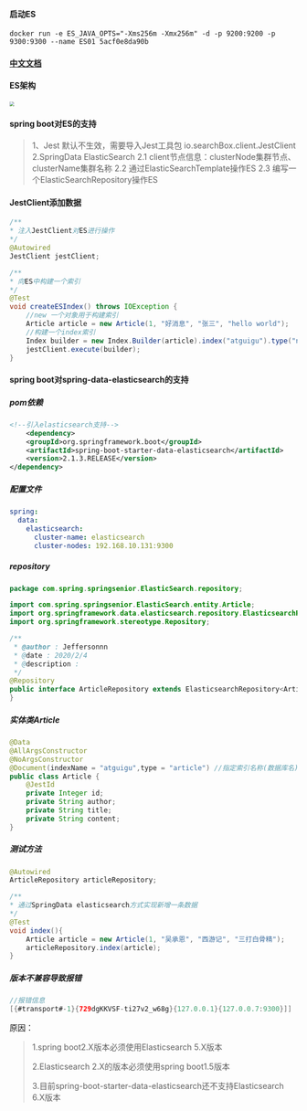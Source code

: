 #### 启动ES

```shell
docker run -e ES_JAVA_OPTS="-Xms256m -Xmx256m" -d -p 9200:9200 -p 9300:9300 --name ES01 5acf0e8da90b
```

#### [中文文档](https://www.elastic.co/guide/cn/elasticsearch/guide/current/getting-started.html)

#### ES架构

<img src="C:\Users\Administrator\Desktop\md\Java\spring boot整合篇\image\ES架构.png" style="zoom: 50%;" />

#### spring boot对ES的支持

> 1、Jest
> 	 默认不生效，需要导入Jest工具包 io.searchBox.client.JestClient
> 2.SpringData ElasticSearch
> 	2.1 client节点信息：clusterNode集群节点、clusterName集群名称
> 	2.2 通过ElasticSearchTemplate操作ES
> 	2.3 编写一个ElasticSearchRepository操作ES

#### JestClient添加数据

```java
/**
* 注入JestClient对ES进行操作
*/
@Autowired
JestClient jestClient;

/**
* 向ES中构建一个索引
*/
@Test
void createESIndex() throws IOException {
    //new 一个对象用于构建索引
    Article article = new Article(1, "好消息", "张三", "hello world");
    //构建一个index索引
    Index builder = new Index.Builder(article).index("atguigu").type("news").build();
    jestClient.execute(builder);
}
```

#### spring boot对spring-data-elasticsearch的支持

##### pom依赖

```xml
<!--引入elasticsearch支持-->
    <dependency>
    <groupId>org.springframework.boot</groupId>
    <artifactId>spring-boot-starter-data-elasticsearch</artifactId>
    <version>2.1.3.RELEASE</version>
</dependency>
```

##### 配置文件

```yaml
spring:
  data:
    elasticsearch: 
      cluster-name: elasticsearch
      cluster-nodes: 192.168.10.131:9300
```

##### repository

```java
package com.spring.springsenior.ElasticSearch.repository;

import com.spring.springsenior.ElasticSearch.entity.Article;
import org.springframework.data.elasticsearch.repository.ElasticsearchRepository;
import org.springframework.stereotype.Repository;

/**
 * @author : Jeffersonnn
 * @date : 2020/2/4
 * @description :
 */
@Repository
public interface ArticleRepository extends ElasticsearchRepository<Article,Integer> {
}

```

##### 实体类Article

```java
@Data
@AllArgsConstructor
@NoArgsConstructor
@Document(indexName = "atguigu",type = "article") //指定索引名称(数据库名)和类别名称(表名)
public class Article {
    @JestId
    private Integer id;
    private String author;
    private String title;
    private String content;
}
```

##### 测试方法

```java
@Autowired
ArticleRepository articleRepository;

/**
* 通过SpringData elasticsearch方式实现新增一条数据
*/
@Test
void index(){
    Article article = new Article(1, "吴承恩", "西游记", "三打白骨精");
    articleRepository.index(article);
}
```

##### 版本不兼容导致报错

```java
//报错信息
[{#transport#-1}{729dgKKVSF-ti27v2_w68g}{127.0.0.1}{127.0.0.7:9300}]]
```

原因：

> 1.spring boot2.X版本必须使用Elasticsearch 5.X版本
>
> 2.Elasticsearch 2.X的版本必须使用spring boot1.5版本
>
> 3.目前spring-boot-starter-data-elasticsearch还不支持Elasticsearch 6.X版本